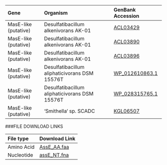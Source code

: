 Gene | Organism | GenBank Accession |
 :--- | :--- | :--- |
| MasE-like (putative) | Desulfatibacillum alkenivorans AK-01 | [ACL03429](http://www.ncbi.nlm.nih.gov/protein/ACL03429) |
| MasE-like (putative) | Desulfatibacillum alkenivorans AK-01 | [ACL03890](http://www.ncbi.nlm.nih.gov/protein/ACL03890) |
| MasE-like (putative) | Desulfatibacillum alkenivorans AK-01 | [ACL03896](http://www.ncbi.nlm.nih.gov/protein/ACL03896) |
| MasE-like (putative) | Desulfatibacillum aliphaticivorans DSM 15576T | [WP_012610863.1](http://www.ncbi.nlm.nih.gov/protein/WP_012610863.1) |
| MasE-like (putative) | Desulfatibacillum aliphaticivorans DSM 15576T | [WP_028315765.1](http://www.ncbi.nlm.nih.gov/protein/WP_028315765.1) |
| MasE-like (putative) | ‘Smithella‘ sp.  SCADC | [KGL06507](http://www.ncbi.nlm.nih.gov/protein/KGL06507) |

###FILE DOWNLOAD LINKS

 File type | Download Link |
 :--- | :---------- | 
| Amino Acid | [AssE_AA.faa](amino_acid/AssE_AA.faa) |
| Nucleotide | [assE_NT.fna](nucleotide/assE_NT.fna) |
